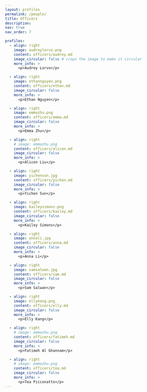 ```yaml
---
layout: profiles
permalink: /people/
title: Officers
description:
nav: true
nav_order: 7

profiles:
  - align: right
    image: audreylorvo.png
    content: officers/audrey.md
    image_circular: false # crops the image to make it circular
    more_info: >
      <p>Audrey Lorvo</p>

  - align: right
    image: ethannguyen.png
    content: officers/ethan.md
    image_circular: false
    more_info: >
      <p>Ethan Nguyen</p>

  - align: right
    image: emmazhu.png
    content: officers/emma.md
    image_circular: false
    more_info: >
      <p>Emma Zhu</p>

  - align: right
    # image: emmazhu.png
    content: officers/alicen.md
    image_circular: false
    more_info: >
      <p>Alicen Liu</p>

  - align: right
    image: yichensun.jpg
    content: officers/yichen.md
    image_circular: false
    more_info: >
      <p>Yichen Sun</p>

  - align: right
    image: kaileysimons.png
    content: officers/kailey.md
    image_circular: false
    more_info: >
      <p>Kailey Simons</p>

  - align: right
    image: annali.jpg
    content: officers/anna.md
    image_circular: false
    more_info: >
      <p>Anna Li</p>

  - align: right
    image: samsalwan.jpg
    content: officers/sam.md
    image_circular: false
    more_info: >
      <p>Sam Salwan</p>

  - align: right
    image: ellykang.png
    content: officers/elly.md
    image_circular: false
    more_info: >
      <p>Elly Kang</p>

  - align: right
    # image: emmazhu.png
    content: officers/fatimeh.md
    image_circular: false
    more_info: >
      <p>Fatimeh Al Ghannam</p>

  - align: right
    # image: emmazhu.png
    content: officers/tea.md
    image_circular: false
    more_info: >
      <p>Tea Picconatto</p>
---
```

